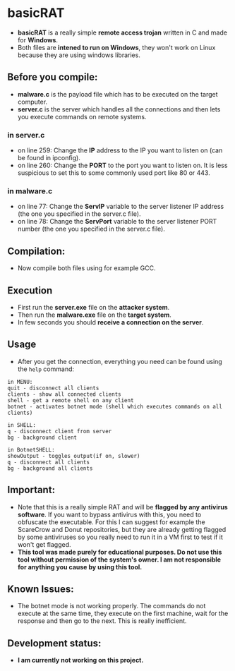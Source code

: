 # basicRAT
- **basicRAT** is a really simple **remote access trojan** written in C and made for **Windows**.
- Both files are **intened to run on Windows**, they won't work on Linux because they are using windows libraries.

## Before you compile:
- **malware.c** is the payload file which has to be executed on the target computer.
- **server.c** is the server which handles all the connections and then lets you execute commands on remote systems.

### in server.c
- on line 259: Change the **IP** address to the IP you want to listen on (can be found in ipconfig).
- on line 260: Change the **PORT** to the port you want to listen on. It is less suspicious to set this to some commonly used port like 80 or 443.

### in malware.c
- on line 77: Change the **ServIP** variable to the server listener IP address (the one you specified in the server.c file).
- on line 78: Change the **ServPort** variable to the server listener PORT number (the one you specified in the server.c file).

## Compilation:
- Now compile both files using for example GCC.

## Execution
- First run the **server.exe** file on the **attacker system**.
- Then run the **malware.exe** file on the **target system**.
- In few seconds you should **receive a connection on the server**.

## Usage
- After you get the connection, everything you need can be found using the `help` command:
```
in MENU:
quit - disconnect all clients
clients - show all connected clients
shell - get a remote shell on any client
botnet - activates botnet mode (shell which executes commands on all clients)

in SHELL:
q - disconnect client from server
bg - background client

in BotnetSHELL:
showOutput - toggles output(if on, slower)
q - disconnect all clients
bg - background all clients
```

## Important:
- Note that this is a really simple RAT and will be **flagged by any antivirus software**. If you want to bypass antivirus with this, you need to obfuscate the executable. For this I can suggest for example the ScareCrow and Donut repositories, but they are already getting flagged by some antiviruses so you really need to run it in a VM first to test if it won't get flagged.
- **This tool was made purely for educational purposes. Do not use this tool without permission of the system's owner. I am not responsible for anything you cause by using this tool.**

## Known Issues:
- The botnet mode is not working properly. The commands do not execute at the same time, they execute on the first machine, wait for the response and then go to the next. This is really inefficient.

## Development status:
- **I am currently not working on this project.**
